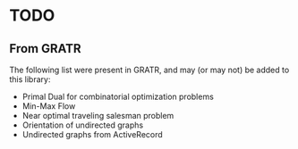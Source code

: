 TODO
====

From GRATR
----------

The following list were present in GRATR, and may (or may not) be
added to this library:

* Primal Dual for combinatorial optimization problems
* Min-Max Flow 
* Near optimal traveling salesman problem
* Orientation of undirected graphs
* Undirected graphs from ActiveRecord

